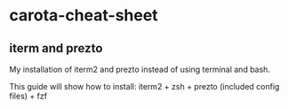 carota-cheat-sheet
=========================

iterm and prezto
------------------

My installation of iterm2 and prezto instead of using terminal and bash. 

This guide will show how to install: iterm2 + zsh + prezto (included config files) + fzf